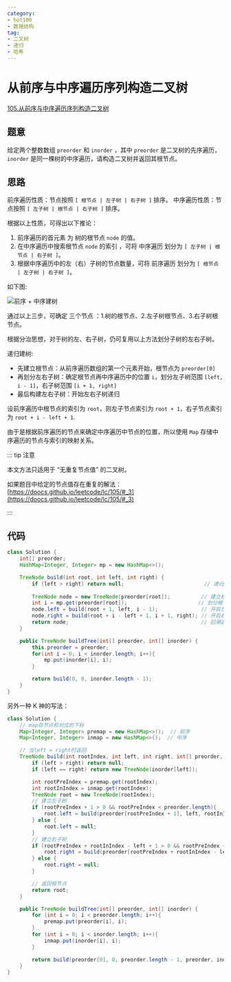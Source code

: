 ```yaml
---
category: 
- hot100
- 数据结构
tag: 
- 二叉树
- 递归
- 哈希
---
```


# 从前序与中序遍历序列构造二叉树

<!-- more -->

[105.从前序与中序遍历序列构造二叉树](https://leetcode.cn/problems/construct-binary-tree-from-preorder-and-inorder-traversal/description/?envType=study-plan-v2&envId=top-100-liked)

## 题意

给定两个整数数组 `preorder` 和 `inorder` ，其中 `preorder` 是二叉树的先序遍历， `inorder` 是同一棵树的中序遍历，请构造二叉树并返回其根节点。

## 思路

前序遍历性质：节点按照 `[ 根节点 | 左子树 | 右子树 ]` 排序。
中序遍历性质：节点按照 `[ 左子树 | 根节点 | 右子树 ]` 排序。

根据以上性质，可得出以下推论：

1. 前序遍历的首元素 为 树的根节点 `node` 的值。
2. 在中序遍历中搜索根节点 `node` 的索引 ，可将 中序遍历 划分为 `[ 左子树 | 根节点 | 右子树 ]`。
3. 根据中序遍历中的左（右）子树的节点数量，可将 前序遍历 划分为 `[ 根节点 | 左子树 | 右子树 ]`。

如下图:

![前序 + 中序建树](https://cloud.bytelighting.cn/f/ZQCy/1629825510-roByLr-Picture1.png)

通过以上三步，可确定 三个节点 ：1.树的根节点、2.左子树根节点、3.右子树根节点。

根据分治思想，对于树的左、右子树，仍可复用以上方法划分子树的左右子树。

递归建树:

- 先建立根节点：从前序遍历数组的第一个元素开始，根节点为 `preorder[0]`
- 再划分左右子树：确定根节点再中序遍历中的位置 `i`，划分左子树范围 `[left, i - 1]`，右子树范围 `[i + 1, right]`
- 最后构建左右子树：开始左右子树递归

设前序遍历中根节点的索引为 `root`，则左子节点索引为 `root + 1`，右子节点索引为 `root + i - left + 1`.

由于是根据前序遍历的节点来确定中序遍历中节点的位置，所以使用 `Map` 存储中序遍历的节点与索引的映射关系。

::: tip 注意

本文方法只适用于 “无重复节点值” 的二叉树。

如果题目中给定的节点值存在重复的解法：[https://doocs.github.io/leetcode/lc/105/#_3](https://doocs.github.io/leetcode/lc/105/#_3)

:::

## 代码

```java
class Solution {
    int[] preorder;
    HashMap<Integer, Integer> mp = new HashMap<>();

    TreeNode build(int root, int left, int right) {
        if (left > right) return null;                          // 递归终止
        
        TreeNode node = new TreeNode(preorder[root]);          // 建立根节点
        int i = mp.get(preorder[root]);                       // 划分根节点、左子树、右子树
        node.left = build(root + 1, left, i - 1);              // 开启左子树递归
        node.right = build(root + i - left + 1, i + 1, right); // 开启右子树递归
        return node;                                           // 回溯返回根节点
    }

    public TreeNode buildTree(int[] preorder, int[] inorder) {
        this.preorder = preorder;
        for(int i = 0; i < inorder.length; i++){
            mp.put(inorder[i], i);
        }

        return build(0, 0, inorder.length - 1);
    }
}
```

另外一种 K 神的写法：

```java
class Solution {
    // map存节点和对应的下标
    Map<Integer, Integer> premap = new HashMap<>();  // 前序
    Map<Integer, Integer> inmap = new HashMap<>();  // 中序

    // 当left = right时返回
    TreeNode build(int rootIndex, int left, int right, int[] preorder, int[] inorder) {
        if (left > right) return null;
        if (left == right) return new TreeNode(inorder[left]);

        int rootPreIndex = premap.get(rootIndex);
        int rootInIndex = inmap.get(rootIndex);
        TreeNode root = new TreeNode(rootIndex);
        // 建立左子树
        if (rootPreIndex + 1 > 0 && rootPreIndex < preorder.length){
            root.left = build(preorder[rootPreIndex + 1], left, rootInIndex - 1, preorder, inorder);
        } else {
            root.left = null;
        }
        // 建立右子树
        if (rootPreIndex + rootInIndex - left + 1 > 0 && rootPreIndex + rootInIndex - left + 1 < preorder.length){
            root.right = build(preorder[rootPreIndex + rootInIndex - left + 1], rootInIndex + 1, right, preorder, inorder);
        } else {
            root.right = null;
        }

        // 返回根节点
        return root;
    }

    public TreeNode buildTree(int[] preorder, int[] inorder) {
        for (int i = 0; i < preorder.length; i++){
            premap.put(preorder[i], i);
        }
        for (int i = 0; i < inorder.length; i++){
            inmap.put(inorder[i], i);
        }

        return build(preorder[0], 0, preorder.length - 1, preorder, inorder);
    }
}
```
